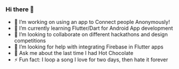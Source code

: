 ### Hi there 👋

<!--
**Tannybuoy/Tannybuoy** is a ✨ _special_ ✨ repository because its `README.md` (this file) appears on your GitHub profile.



![Github stats](https://github-readme-stats.vercel.app/api?username=Tannybuoy)
- 📫 How to reach me: ...
- 😄 Pronouns: ...
- ⚡ Fun fact: ...
-->

- 🔭 I’m working on using an app to Connect people Anonymously!
- 🌱 I’m currently learning Flutter/Dart for Android App development
- 👯 I’m looking to collaborate on different hackathons and design competitions
- 🤔 I’m looking for help with integrating Firebase in Flutter apps
- 💬 Ask me about the last time I had Hot Chocolate 
- ⚡ Fun fact: I loop a song I love for two days, then hate it forever



